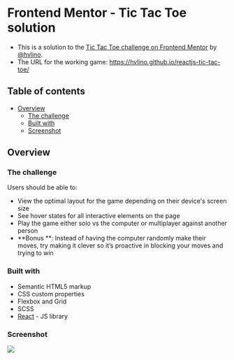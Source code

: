 # Frontend Mentor - Tic Tac Toe solution

- This is a solution to the [Tic Tac Toe challenge on Frontend Mentor](https://www.frontendmentor.io/challenges/tic-tac-toe-game-Re7ZF_E2v) by [@hvlino](https://github.com/hvlino).
- The URL for the working game: https://hvlino.github.io/reactjs-tic-tac-toe/

## Table of contents

- [Overview](#overview)
  - [The challenge](#the-challenge)
  - [Built with](#built-with)
  - [Screenshot](#screenshot)


## Overview

### The challenge

Users should be able to:

- View the optimal layout for the game depending on their device's screen size
- See hover states for all interactive elements on the page
- Play the game either solo vs the computer or multiplayer against another person
- **Bonus **: Instead of having the computer randomly make their moves, try making it clever so it’s proactive in blocking your moves and trying to win

### Built with

- Semantic HTML5 markup
- CSS custom properties
- Flexbox and Grid
- SCSS
- [React](https://reactjs.org/) - JS library

### Screenshot

![](https://res.cloudinary.com/dz209s6jk/image/upload/q_auto:good,w_900/Challenges/xbkog35xtcpfw7ygwae9.jpg)



